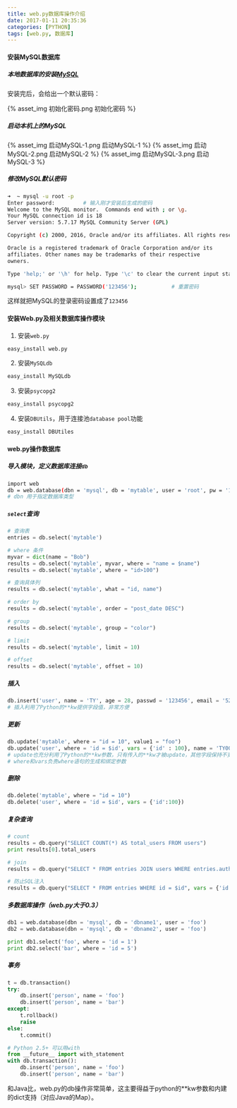```yaml
---
title: web.py数据库操作介绍
date: 2017-01-11 20:35:36
categories: [PYTHON]
tags: [web.py, 数据库]
---
```


#### 安装MySQL数据库

##### 本地数据库的安装[MySQL](http://dev.mysql.com/downloads/mysql/)
安装完后，会给出一个默认密码：

  <!--more-->

{% asset_img 初始化密码.png 初始化密码 %}

##### 启动本机上的MySQL
{% asset_img 启动MySQL-1.png 启动MySQL-1 %}
{% asset_img 启动MySQL-2.png 启动MySQL-2 %}
{% asset_img 启动MySQL-3.png 启动MySQL-3 %}

##### 修改MySQL默认密码

```bash
➜  ~ mysql -u root -p       
Enter password:         # 输入刚才安装后生成的密码
Welcome to the MySQL monitor.  Commands end with ; or \g.
Your MySQL connection id is 18
Server version: 5.7.17 MySQL Community Server (GPL)

Copyright (c) 2000, 2016, Oracle and/or its affiliates. All rights reserved.

Oracle is a registered trademark of Oracle Corporation and/or its
affiliates. Other names may be trademarks of their respective
owners.

Type 'help;' or '\h' for help. Type '\c' to clear the current input statement.

mysql> SET PASSWORD = PASSWORD('123456');           # 重置密码
```
这样就把MySQL的登录密码设置成了``123456``

#### 安装Web.py及相关数据库操作模块

1. 安装``web.py``
```bash
easy_install web.py
```
2. 安装``MySQLdb``
```bash
easy_install MySQLdb
```
3. 安装``psycopg2``
```bash
easy_install psycopg2
```
4. 安装``DBUtils``，用于连接池``database pool``功能
```bash
easy_install DBUtiles
```

#### web.py操作数据库

##### 导入模块，定义数据库连接``db``
```bash
import web
db = web.database(dbn = 'mysql', db = 'mytable', user = 'root', pw = '123456')
# dbn 用于指定数据库类型
```

##### ``select``查询
```python
# 查询表
entries = db.select('mytable')

# where 条件
myvar = dict(name = "Bob")
results = db.select('mytable', myvar, where = "name = $name")
results = db.select('mytable', where = "id>100")

# 查询具体列
results = db.select('mytable', what = "id, name")

# order by
results = db.select('mytable', order = "post_date DESC")

# group
results = db.select('mytable', group = "color")

# limit
results = db.select('mytable', limit = 10)

# offset
results = db.select('mytable', offset = 10)
```

##### 插入
```python
db.insert('user', name = 'TY', age = 28, passwd = '123456', email = '526077432@qq.com')
# 插入利用了Python的**kw提供字段值，非常方便
```

##### 更新
```python
db.update('mytable', where = "id = 10", value1 = "foo")
db.update('user', where = 'id = $id', vars = {'id' : 100}, name = 'TY001', age = 29)
# update也充分利用了Python的**kw参数，只有传入的**kw才被update，其他字段保持不变。
# where和vars负责where语句的生成和绑定参数
```

##### 删除
```python
db.delete('mytable', where = "id = 10")
db.delete('user', where = 'id = $id', vars = {'id':100})
```

##### 复杂查询
```python
# count
results = db.query("SELECT COUNT(*) AS total_users FROM users")
print results[0].total_users

# join
results = db.query("SELECT * FROM entries JOIN users WHERE entries.author_id = users.id")

# 防止SQL注入
results = db.query("SELECT * FROM entries WHERE id = $id", vars = {'id':10})
```

##### 多数据库操作（web.py大于0.3）
```python
db1 = web.database(dbn = 'mysql', db = 'dbname1', user = 'foo')
db2 = web.database(dbn = 'mysql', db = 'dbname2', user = 'foo')

print db1.select('foo', where = 'id = 1')
print db2.select('bar', where = 'id = 5')
```

##### 事务
```python
t = db.transaction()
try:
    db.insert('person', name = 'foo')
    db.insert('person', name = 'bar')
except:
    t.rollback()
    raise
else:
    t.commit()

# Python 2.5+ 可以用with
from __future__ import with_statement
with db.transaction():
    db.insert('person', name = 'foo')
    db.insert('person', name = 'bar')
```

和Java比，web.py的db操作非常简单，这主要得益于python的**kw参数和内建的dict支持（对应Java的Map）。
